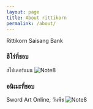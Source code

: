 ```yaml
---
layout: page
title: About rittikorn
permalink: /about/
---
```


Rittikorn Saisang 
Bank

### ฮีโร่ที่ชอบ

สไปเดอร์แมน
![Note8](http://2.bp.blogspot.com/-eUtTFOwVcpo/T-odjMCmggI/AAAAAAAAA3c/qSVTWs1854o/s640/Spider-Man-3-Dark-Poster.jpg)
### อนิเมะที่ชอบ

Sword Art Online, วันพืช
![Note8](http://cdn.playbuzz.com/cdn/27d245f7-85de-41ea-bdd8-aa950545e523/b048eb37-d60d-40c7-b21c-ed507facc77c.jpg)
